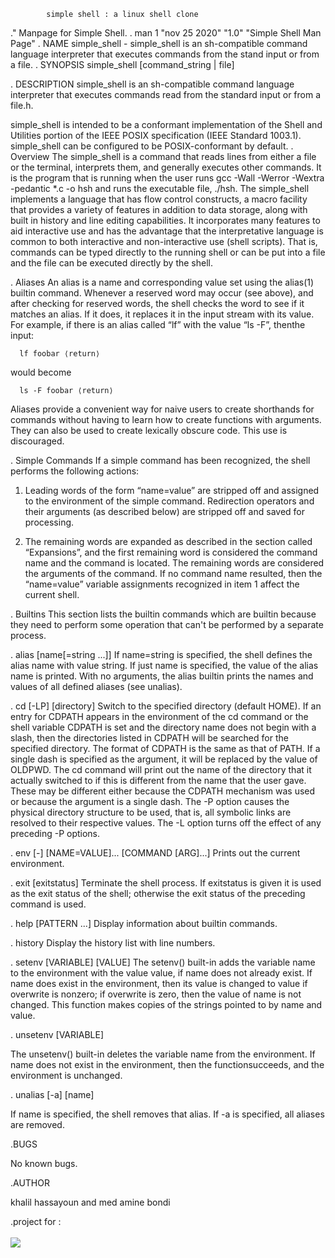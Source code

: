 			simple shell : a linux shell clone

				

.\" Manpage for Simple Shell.
. man 1 "nov 25 2020" "1.0" "Simple Shell Man Page"
. NAME
simple_shell - simple_shell is an sh-compatible command language interpreter that executes commands from the stand input or from a file.
. SYNOPSIS
simple_shell [command_string | file]

. DESCRIPTION
simple_shell is an sh-compatible command language interpreter that executes commands read from the standard input or from a file.h.

simple_shell is intended to be a conformant implementation of the Shell and Utilities portion of the IEEE POSIX specification (IEEE Standard 1003.1). simple_shell can be configured to be POSIX-conformant by default.
. Overview
The simple_shell is a command that reads lines from either a file or the terminal, interprets them, and generally executes other commands.  It is the program that is running when the user runs gcc -Wall -Werror -Wextra -pedantic *.c -o hsh and runs the executable file, ./hsh. The simple_shell implements a language that has flow control constructs, a macro facility that provides a variety of features in addition to data storage, along with built in history and line editing capabilities.  It incorporates many features to aid interactive use and has the advantage that the interpretative language is common to both interactive and non-interactive use (shell scripts).  That is, commands can be typed directly to the running shell or can be put into a file and the file can be executed directly by the shell.

. Aliases
 An alias is a name and corresponding value set using the alias(1) builtin command.  Whenever a reserved word may occur (see above), and after checking for reserved words, the shell checks the word to see if it matches an alias.  If it does, it replaces it in the input stream with its value.  For example, if there is an alias called “lf” with the value “ls -F”, thenthe input:

      lf foobar ⟨return⟩

would become

      ls -F foobar ⟨return⟩

Aliases provide a convenient way for naive users to create shorthands for commands without having to learn how to create functions with arguments.  They can also be used to create lexically obscure code. This use is discouraged.


. Simple Commands
 If a simple command has been recognized, the shell performs the following actions:

 1.   Leading words of the form “name=value” are stripped off and assigned to the environment of the simple command.  Redirection operators and their arguments (as described below) are stripped off and saved for processing.

 2.   The remaining words are expanded as described in the section called “Expansions”, and the first remaining word is considered the command name and the command is located.  The remaining words are considered the arguments of the command.  If no command name resulted, then the “name=value” variable assignments recognized in item 1 affect the current shell.


. Builtins
This section lists the builtin commands which are builtin because they need to perform some operation that can't be performed by a separate process.

. alias [name[=string ...]]
If name=string is specified, the shell defines the alias name with value string.  If just name is specified, the value of the alias name is printed.  With no arguments, the alias builtin prints the names and values of all defined aliases (see unalias).

. cd [-LP] [directory]
Switch to the specified directory (default HOME).  If an entry for CDPATH appears in the environment of the cd command or the shell variable CDPATH is set and the directory name does not begin with a slash, then the directories listed in CDPATH will be searched for the specified directory.  The format of CDPATH is the same as that of PATH.  If a single dash is specified as the argument, it will be replaced by the value of OLDPWD.  The cd command will print out the name of the directory that it actually switched to if this is different from the name that the user gave.  These may be different either because the CDPATH mechanism was used or because the argument is a single dash.  The -P option causes the physical directory structure to be used, that is, all symbolic links are resolved to their respective values.  The -L option turns off the effect of any preceding -P options.


. env  [-] [NAME=VALUE]... [COMMAND [ARG]...]
Prints out the current environment.

. exit [exitstatus]
Terminate the shell process.  If exitstatus is given it is used as the exit status of the shell; otherwise the exit status of the preceding command is used.

. help [PATTERN ...]
Display information about builtin commands.

. history
Display the history list with line numbers.

. setenv [VARIABLE] [VALUE]
The setenv() built-in adds the variable name to the environment with the value value, if name does not already exist. If name does exist in the environment, then its value is changed to value if overwrite is nonzero; if overwrite is zero, then the value of name is not changed. This function makes copies of the strings pointed to by name and value.

. unsetenv [VARIABLE]

The unsetenv() built-in deletes the variable name from the environment. If name does not exist in the environment, then the functionsucceeds, and the environment is unchanged.

. unalias [-a] [name]

If name is specified, the shell removes that alias.  If -a is specified, all aliases are removed.

.BUGS

No known bugs.

.AUTHOR

khalil hassayoun and med amine bondi

.project for :
<br><br/>
<img src="https://www.holbertonschool.com/holberton-logo.png"/>

